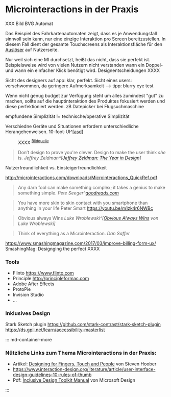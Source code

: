 # Microinteractions in der Praxis



XXX Bild BVG Automat

Das Beispiel des Fahrkartenautomaten zeigt, dass es je Anwendungsfall sinnvoll sein kann, nur eine einzige Interaktion pro Screen bereitzustellen. In diesem Fall dient der gesamte Touchscreens als Interaktionsfläche für den [Auslöser](/trigger) auf Nutzerseite.



Nur weil sich eine MI durchsetzt, heißt das nicht, dass sie perfekt ist. Beispielsweise wird von vielen Nutzern nicht verstanden wann ein Doppel- und wann ein einfacher Klick benötigt wird. Designentscheidungen XXXX

Sicht des designers auf app: klar, perfekt. Sicht eines users: verschwommen, da geringere Aufmerksamkeit --> tipp: blurry eye test

Wenn nicht genug budget zur Verfügung steht um alles zumindest "gut" zu machen, sollte auf die hauptinteraktion des Produktes fokusiert werden und diese perfektioniert werden. zB Datepicker bei Flugsuchmaschine

empfundene Simplizität != technische/operative Simplizität

Verschiedne Geräte und Situationen erfordern unterschiedliche Herangehenweisen. 10-foot-UI^[[asd](https://en.wikipedia.org/wiki/10-foot_user_interface)]

<figure class="content-thin">
  <img data-src="/images/practical/what-users-see.jpg">
  <figcaption>
    XXXX
    <sup><a href="https://youtu.be/Qpz5jpRnEho">Bildquelle</a></sup>
  </figcaption>
</figure>

> Don’t design to prove you're clever. Design to make the user think _she_ is.
> <cite>Jeffrey Zeldman^[[Jeffrey Zeldman: The Year in Design](https://medium.com/let-me-repost-that-for-you-zeldman/the-year-in-design-9c06acf55b88)]</cite>


Nutzerfreundlichkeit vs. Einsteigerfreundlichkeit

http://microinteractions.com/downloads/Microinteractions_QuickRef.pdf


> Any darn fool can make something complex; it takes a genius to make something simple.
> <cite>Pete Seeger^[goodreads.com](https://www.goodreads.com/quotes/295217-any-darn-fool-can-make-something-complex-it-takes-a)</cite>

> You have more skin to skin contact with you smartphone than anything in your life
> Peter Smart https://youtu.be/m1zk4r6NWBc


> Obvious always Wins
> <cite>Luke Wroblewski^[[Obvious Always Wins](https://www.lukew.com/ff/entry.asp?1945) von Luke Wroblewski]</cite>


> Think of everything as a Microinteraction.
> <cite>Dan Saffer</cite>

https://www.smashingmagazine.com/2017/03/improve-billing-form-ux/
SmashingMag: Designging the perfect XXXX

### Tools

- Flinto https://www.flinto.com
- Principle http://principleformac.com
- Adobe After Effects
- ProtoPie
- Invision Studio
- ...

### Inklusives Design

Stark Sketch plugin https://github.com/stark-contrast/stark-sketch-plugin
https://ds.gpii.net/learn/accessibility-masterlist

::: md-container-more

### Nützliche Links zum Thema Microinteractions in der Praxis:
- Artikel: [Designing for Fingers, Touch and People](https://www.uxmatters.com/mt/archives/2017/03/design-for-fingers-touch-and-people-part-1.php) von Steven Hoober
- https://www.interaction-design.org/literature/article/user-interface-design-guidelines-10-rules-of-thumb
- Pdf: [Inclusive Design Toolkit Manual](https://download.microsoft.com/download/B/0/D/B0D4BF87-09CE-4417-8F28-D60703D672ED/INCLUSIVE_TOOLKIT_MANUAL_FINAL.pdf) von Microsoft Design

:::


